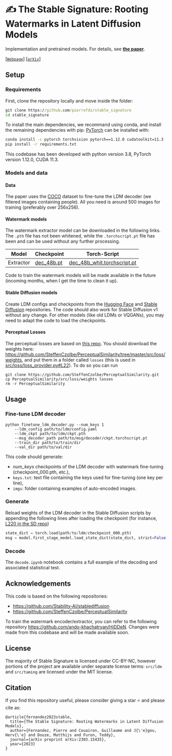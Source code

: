 # ✍️ The Stable Signature: Rooting Watermarks in Latent Diffusion Models

Implementation and pretrained models.
For details, see [**the paper**](https://arxiv.org/abs/2303.15435).  

[[`Webpage`](https://pierrefdz.github.io/publications/stablesignature/)]
[[`arXiv`](https://arxiv.org/abs/2303.15435)]


## Setup


### Requirements

First, clone the repository locally and move inside the folder:
```cmd
git clone https://github.com/pierrefdz/stable_signature
cd stable_signature
```
To install the main dependencies, we recommand using conda, and install the remaining dependencies with pip:
[PyTorch](https://pytorch.org/) can be installed with:
```cmd
conda install -c pytorch torchvision pytorch==1.12.0 cudatoolkit=11.3
pip install -r requirements.txt
```
This codebase has been developed with python version 3.8, PyTorch version 1.12.0, CUDA 11.3.


### Models and data

#### Data

The paper uses the [COCO](https://cocodataset.org/) dataset to fine-tune the LDM decoder (we filtered images containing people).
All you need is around 500 images for training (preferably over 256x256).

#### Watermark models

The watermark extractor model can be downloaded in the following links.
The `.pth` file has not been whitened, while the `.torchscript.pt` file has been and can be used without any further processing.

| Model | Checkpoint | Torch-Script |
| --- | --- | --- |
| Extractor | [dec_48b.pt](https://dl.fbaipublicfiles.com/ssl_watermarking/dec_48b.pth) | [dec_48b_whit.torchscript.pt](https://dl.fbaipublicfiles.com/ssl_watermarking/dec_48b_whit.torchscript.pt)  |

Code to train the watermark models will be made available in the future (incoming months, when I get the time to clean it up).

#### Stable Diffusion models

Create LDM configs and checkpoints from the [Hugging Face](https://huggingface.co/stabilityai) and [Stable Diffusion](https://github.com/Stability-AI/stablediffusion/tree/main/configs/stable-diffusion) repositories.
The code should also work for Stable Diffusion v1 without any change. 
For other models (like old LDMs or VQGANs), you may need to adapt the code to load the checkpoints.

#### Perceptual Losses

The perceptual losses are based on [this repo](https://github.com/SteffenCzolbe/PerceptualSimilarity/).
You should download the weights here: https://github.com/SteffenCzolbe/PerceptualSimilarity/tree/master/src/loss/weights, and put them in a folder called `losses` (this is used in [src/loss/loss_provider.py#L22](https://github.com/pierrefdz/stable_signature/blob/main/src/loss/loss_provider.py#L22)).
To do so you can run 
```
git clone https://github.com/SteffenCzolbe/PerceptualSimilarity.git
cp PerceptualSimilarity/src/loss/weights losses
rm -r PerceptualSimilarity
```


## Usage

### Fine-tune LDM decoder

```
python finetune_ldm_decoder.py --num_keys 1
    --ldm_config path/to/ldm/config.yaml
    --ldm_ckpt path/to/ldm/ckpt.pth
    --msg_decoder_path path/to/msg/decoder/ckpt.torchscript.pt
    --train_dir path/to/train/dir
    --val_dir path/to/val/dir
```

This code should generate: 
- *num_keys* checkpoints of the LDM decoder with watermark fine-tuning (checkpoint_000.pth, etc.),
- `keys.txt`: text file containing the keys used for fine-tuning (one key per line),
- `imgs`: folder containing examples of auto-encoded images.



### Generate

Reload weights of the LDM decoder in the Stable Diffusion scripts by appending the following lines after loading the checkpoint 
(for instance, [L220 in the SD repo](https://github.com/Stability-AI/stablediffusion/blob/main/scripts/txt2img.py#L220))
```python
state_dict = torch.load(path/to/ldm/checkpoint_000.pth)
msg = model.first_stage_model.load_state_dict(state_dict, strict=False)
```


### Decode

The `decode.ipynb` notebook contains a full example of the decoding and associated statistical test.

## Acknowledgements

This code is based on the following repositories:

- https://github.com/Stability-AI/stablediffusion
- https://github.com/SteffenCzolbe/PerceptualSimilarity

To train the watermark encoder/extractor, you can refer to the following repository https://github.com/ando-khachatryan/HiDDeN. 
Changes were made from this codebase and will be made available soon.

## License

The majority of Stable Signature is licensed under CC-BY-NC, however portions of the project are available under separate license terms: `src/ldm` and `src/taming` are licensed under the MIT license.

## Citation

If you find this repository useful, please consider giving a star :star: and please cite as:


```
@article{fernandez2023stable,
  title={The Stable Signature: Rooting Watermarks in Latent Diffusion Models},
  author={Fernandez, Pierre and Couairon, Guillaume and J{\'e}gou, Herv{\'e} and Douze, Matthijs and Furon, Teddy},
  journal={arXiv preprint arXiv:2303.15435},
  year={2023}
}
```
